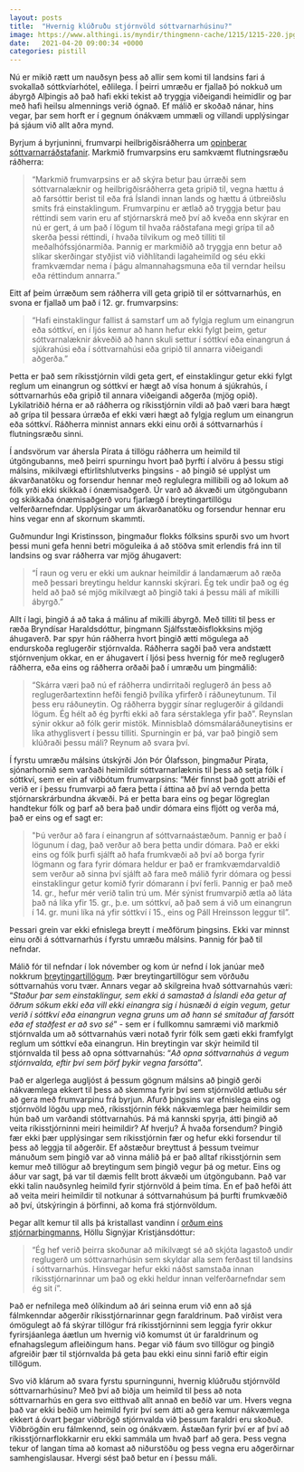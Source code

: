 ```yaml
---
layout: posts
title:  "Hvernig klúðruðu stjórnvöld sóttvarnarhúsinu?"
image: https://www.althingi.is/myndir/thingmenn-cache/1215/1215-220.jpg
date:   2021-04-20 09:00:34 +0000
categories: pistill
---
```

Nú er mikið rætt um nauðsyn þess að allir sem komi til landsins fari á svokallað sóttkvíarhótel, eðlilega. Í þeirri umræðu er fjallað þó nokkuð um ábyrgð Alþingis að það hafi ekki tekist að tryggja viðeigandi heimidlir og þar með hafi heilsu almennings verið ógnað. Ef málið er skoðað nánar, hins vegar, þar sem horft er í gegnum ónákvæm ummæli og villandi upplýsingar þá sjáum við allt aðra mynd.

Byrjum á byrjuninni, frumvarpi heilbrigðisráðherra um [opinberar sóttvarnarráðstafanir](https://www.althingi.is/altext/151/s/0385.html). Markmið frumvarpsins eru samkvæmt flutningsræðu ráðherra: 

> “Markmið frumvarpsins er að skýra betur þau úrræði sem sóttvarnalæknir og heilbrigðisráðherra geta gripið til, vegna hættu á að farsóttir berist til eða frá Íslandi innan lands og hættu á útbreiðslu smits frá einstaklingum. Frumvarpinu er ætlað að tryggja betur þau réttindi sem varin eru af stjórnarskrá með því að kveða enn skýrar en nú er gert, á um það í lögum til hvaða ráðstafana megi grípa til að skerða þessi réttindi, í hvaða tilvikum og með tilliti til meðalhófssjónarmiða. Þannig er markmiðið að tryggja enn betur að slíkar skerðingar styðjist við viðhlítandi lagaheimild og séu ekki framkvæmdar nema í þágu almannahagsmuna eða til verndar heilsu eða réttindum annarra.”

Eitt af þeim úrræðum sem ráðherra vill geta gripið til er sóttvarnarhús, en svona er fjallað um það í 12. gr. frumvarpsins: 

> “Hafi einstaklingur fallist á samstarf um að fylgja reglum um einangrun eða sóttkví, en í ljós kemur að hann hefur ekki fylgt þeim, getur sóttvarnalæknir ákveðið að hann skuli settur í sóttkví eða einangrun á sjúkrahúsi eða í sóttvarnahúsi eða gripið til annarra viðeigandi aðgerða.”

Þetta er það sem ríkisstjórnin vildi geta gert, ef einstaklingur getur ekki fylgt reglum um einangrun og sóttkví er hægt að vísa honum á sjúkrahús, í sóttvarnarhús eða gripið til annara viðeigandi aðgerða (mjög opið). Lykilatriðið hérna er að ráðherra og ríkisstjórnin vildi að það væri bara hægt að grípa til þessara úrræða ef ekki væri hægt að fylgja reglum um einangrun eða sóttkví. Ráðherra minnist annars ekki einu orði á sóttvarnarhús í flutningsræðu sinni. 

Í andsvörum var áhersla Pírata á tillögu ráðherra um heimild til útgöngubanns, með þeirri spurningu hvort það þyrfti í alvöru á þessu stigi málsins, mikilvægi eftirlitshlutverks þingsins - að þingið sé upplýst um ákvarðanatöku og forsendur hennar með reglulegra millibili og að lokum að fólk yrði ekki skikkað í ónæmisaðgerð. Úr varð að ákvæði um útgöngubann og skikkaða ónæmisaðgerð voru fjarlægð í breytingartillögu velferðarnefndar. Upplýsingar um ákvarðanatöku og forsendur hennar eru hins vegar enn af skornum skammti. 

Guðmundur Ingi Kristinsson, þingmaður flokks fólksins spurði svo um hvort þessi muni gefa henni betri möguleika á að stöðva smit erlendis frá inn til landsins og svar ráðherra var mjög áhugavert: 

> “Í raun og veru er ekki um auknar heimildir á landamærum að ræða með þessari breytingu heldur kannski skýrari. Ég tek undir það og ég held að það sé mjög mikilvægt að þingið taki á þessu máli af mikilli ábyrgð.”

Allt í lagi, þingið á að taka á málinu af mikilli ábyrgð. Með tilliti til þess er ræða Bryndísar Haraldsdóttur, þingmann Sjálfsstæðisflokksins mjög áhugaverð. Þar spyr hún ráðherra hvort þingið ætti mögulega að endurskoða reglugerðir stjórnvalda. Ráðherra sagði það vera andstætt stjórnvenjum okkar, en er áhugavert í ljósi þess hvernig fór með reglugerð ráðherra, eða eins og ráðherra orðaði það í umræðu um þingmálið: 

> “Skárra væri það nú ef ráðherra undirritaði reglugerð án þess að reglugerðartextinn hefði fengið þvílíka yfirferð í ráðuneytunum. Til þess eru ráðuneytin. Og ráðherra byggir sínar reglugerðir á gildandi lögum. Ég hélt að ég þyrfti ekki að fara sérstaklega yfir það”. Reynslan sýnir okkur að fólk gerir mistök. Minnisblað dómsmálaráðuneytisins er líka athyglisvert í þessu tilliti. Spurningin er þá, var það þingið sem klúðraði þessu máli? Reynum að svara því.

Í fyrstu umræðu málsins útskýrði Jón Þór Ólafsson, þingmaður Pírata, sjónarhornið sem varðaði heimildir sóttvarnarlæknis til þess að setja fólk í sóttkví, sem er ein af viðbótum frumvarpsins: “Mér finnst það gott atriði ef verið er í þessu frumvarpi að færa þetta í áttina að því að vernda þetta stjórnarskrárbundna ákvæði. Þá er þetta bara eins og þegar lögreglan handtekur fólk og þarf að bera það undir dómara eins fljótt og verða má, það er eins og ef sagt er: 

> "Þú verður að fara í einangrun af sóttvarnaástæðum. Þannig er það í lögunum í dag, það verður að bera þetta undir dómara. Það er ekki eins og fólk þurfi sjálft að hafa frumkvæði að því að borga fyrir lögmann og fara fyrir dómara heldur er það er framkvæmdarvaldið sem verður að sinna því sjálft að fara með málið fyrir dómara og þessi einstaklingur getur komið fyrir dómarann í því ferli. Þannig er það með 14. gr., hefur mér verið talin trú um. Mér sýnist frumvarpið ætla að láta það ná líka yfir 15. gr., þ.e. um sóttkví, að það sem á við um einangrun í 14. gr. muni líka ná yfir sóttkví í 15., eins og Páll Hreinsson leggur til”. 

Þessari grein var ekki efnislega breytt í meðförum þingsins. Ekki var minnst einu orði á sóttvarnarhús í fyrstu umræðu málsins. Þannig fór það til nefndar.

Málið fór til nefndar í lok nóvember og kom úr nefnd í lok janúar með nokkrum [breytingartillögum](https://www.althingi.is/altext/151/s/0807.html). Þær breytingartillögur sem vörðuðu sóttvarnahús voru tvær. Annars vegar að skilgreina hvað sóttvarnahús væri: “_Staður þar sem einstaklingur, sem ekki á samastað á Íslandi eða getur af öðrum sökum ekki eða vill ekki einangra sig í húsnæði á eigin vegum, getur verið í sóttkví eða einangrun vegna gruns um að hann sé smitaður af farsótt eða ef staðfest er að svo sé_” - sem er í fullkomnu samræmi við markmið stjórnvalda um að sóttvarnahús væri notað fyrir fólk sem gæti ekki framfylgt reglum um sóttkví eða einangrun. Hin breytingin var skýr heimild til stjórnvalda til þess að opna sóttvarnahús: “_Að opna sóttvarnahús á vegum stjórnvalda, eftir því sem þörf þykir vegna farsótta_”. 

Það er algerlega augljóst á þessum gögnum málsins að þingið gerði nákvæmlega ekkert til þess að skemma fyrir því sem stjórnvöld ætluðu sér að gera með frumvarpinu frá byrjun. Afurð þingsins var efnislega eins og stjórnvöld lögðu upp með, ríkisstjórnin fékk nákvæmlega þær heimildir sem hún bað um varðandi stóttvarnahús. Þá má kannski spyrja, átti þingið að veita ríkisstjórninni meiri heimildir? Af hverju? Á hvaða forsendum? Þingið fær ekki þær upplýsingar sem ríkisstjórnin fær og hefur ekki forsendur til þess að leggja til aðgerðir. Ef aðstæður breyttust á þessum tveimur mánuðum sem þingið var að vinna málið þá er það alltaf ríkisstjórnin sem kemur með tillögur að breytingum sem þingið vegur þá og metur. Eins og áður var sagt, þá var til dæmis fellt brott ákvæði um útgöngubann. Það var ekki talin nauðsynleg heimild fyrir stjórnvöld á þeim tíma. En ef það hefði átt að veita meiri heimildir til notkunar á sóttvarnahúsum þá þurfti frumkvæðið að því, útskýringin á þörfinni, að koma frá stjórnvöldum.

Þegar allt kemur til alls þá kristallast vandinn í [orðum eins stjórnarþingmanns](https://www.facebook.com/halla.s.kristjansdottir/posts/10157500167171511), Höllu Signýjar Kristjánsdóttur: 

> “Ég hef verið þeirra skoðunar að mikilvægt sé að skjóta lagastoð undir reglugerð um sóttvarnarhúsin sem skyldar alla sem ferðast til landsins í sóttvarnarhús. Hinsvegar hefur ekki náðst samstaða innan ríkisstjórnarinnar um það og ekki heldur innan velferðarnefndar sem ég sit í”. 

Það er nefnilega með ólíkindum að ári seinna erum við enn að sjá fálmkenndar aðgerðir ríkisstjórnarinnar gegn faraldrinum. Það virðist vera ómögulegt að fá skýrar tillögur frá ríkisstjórninni sem leggja fyrir okkur fyrirsjáanlega áætlun um hvernig við komumst út úr faraldrinum og efnahagslegum afleiðingum hans. Þegar við fáum svo tillögur og þingið afgreiðir þær til stjórnvalda þá geta þau ekki einu sinni farið eftir eigin tillögum. 

Svo við klárum að svara fyrstu spurningunni, hvernig klúðruðu stjórnvöld sóttvarnarhúsinu? Með því að biðja um heimild til þess að nota sóttvarnarhús en gera svo eitthvað allt annað en beðið var um. Hvers vegna það var ekki beðið um heimild fyrir því sem átti að gera kemur nákvæmlega ekkert á óvart þegar viðbrögð stjórnvalda við þessum faraldri eru skoðuð. Viðbrögðin eru fálmkennd, sein og ónákvæm. Ástæðan fyrir því er af því að ríkisstjórnarflokkarnir eru ekki sammála um hvað þarf að gera. Þess vegna tekur of langan tíma að komast að niðurstöðu og þess vegna eru aðgerðirnar samhengislausar. Hvergi sést það betur en í þessu máli.